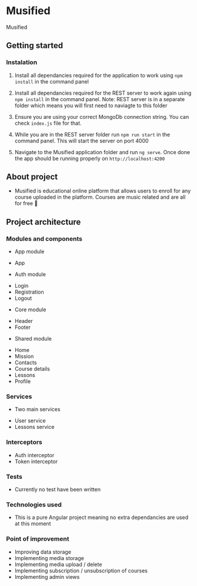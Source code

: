 # Musified

Musified

## Getting started

### Instalation

1. Install all dependancies required for the application to work using `npm install` in the command panel

2. Install all dependancies required for the REST server to work again using `npm install` in the command panel. Note: REST server is in a separate folder which means you will first need to naviagte to this folder

3. Ensure you are using your correct MongoDb connection string. You can check `index.js` file for that.

4. While you are in the REST server folder run `npm run start` in the command panel. This will start the server on port 4000

5. Navigate to the Musified application folder and run `ng serve`. Once done the app should be running properly on `http://localhost:4200`

## About project

- Musified is educational online platform that allows users to enroll for any course uploaded in the platform. Courses are music related and are all for free 🙂

## Project architecture

### Modules and components

- App module
 * App

- Auth module
 * Login
 * Registration
 * Logout

- Core module
 * Header
 * Footer

- Shared module
 * Home
 * Mission
 * Contacts
 * Course details
 * Lessons
 * Profile

### Services

- Two main services
 * User service
 * Lessons service

### Interceptors
- Auth interceptor
- Token interceptor

### Tests
- Currently no test have been written

### Technologies used
- This is a pure Angular project meaning no extra dependancies are used at this moment

### Point of improvement
- Improving data storage
- Implementing media storage
- Implementing media upload / delete
- Implementing subscription / unsubscription of courses
- Implementing admin views
